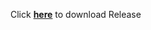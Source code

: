 Click **[here](https://github.com/godekd3133/GammaruSample/releases/tag/Templete)** to download Release
